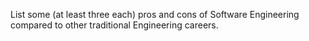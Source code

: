 <panel header="{{ icon_Q }} List pros and cons of SE">

List some (at least three each) pros and cons of Software Engineering compared to other traditional Engineering careers.

</panel>
